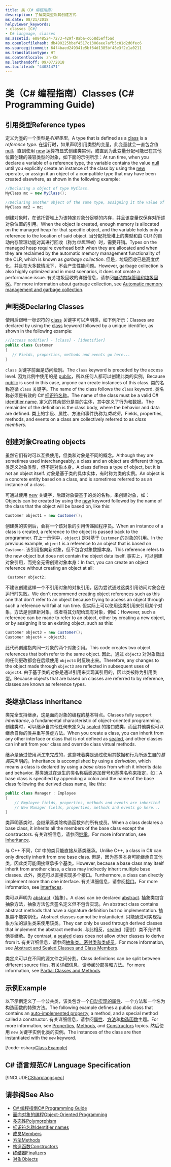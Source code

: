 ```yaml
---
title: 类（C# 编程指南）
description: 了解类类型及其创建方式
ms.date: 08/21/2018
helpviewer_keywords:
- classes [C#]
- C# language, classes
ms.assetid: e8848524-7273-429f-8aba-c658d5eff5ad
ms.openlocfilehash: db490225bbef4517c1306aee7afb5c01d2d0fec6
ms.sourcegitcommit: 64f4baed249341e5bf64d1385bf48e3f2e1a0211
ms.translationtype: HT
ms.contentlocale: zh-CN
ms.lasthandoff: 09/07/2018
ms.locfileid: "44081471"
---
```

# <a name="classes-c-programming-guide"></a><span data-ttu-id="095af-103">类（C# 编程指南）</span><span class="sxs-lookup"><span data-stu-id="095af-103">Classes (C# Programming Guide)</span></span>

## <a name="reference-types"></a><span data-ttu-id="095af-104">引用类型</span><span class="sxs-lookup"><span data-stu-id="095af-104">Reference types</span></span>  
<span data-ttu-id="095af-105">定义为[类](../../../csharp/language-reference/keywords/class.md)的一个类型是*引用类型*。</span><span class="sxs-lookup"><span data-stu-id="095af-105">A type that is defined as a [class](../../../csharp/language-reference/keywords/class.md) is a *reference type*.</span></span> <span data-ttu-id="095af-106">在运行时，如果声明引用类型的变量，此变量就会一直包含值 [null](../../../csharp/language-reference/keywords/null.md)，直到使用 [new](../../../csharp/language-reference/keywords/new.md) 运算符显式创建类实例，或直到为此变量分配可能已在其他位置创建的兼容类型的对象，如下面的示例所示：</span><span class="sxs-lookup"><span data-stu-id="095af-106">At run time, when you declare a variable of a reference type, the variable contains the value [null](../../../csharp/language-reference/keywords/null.md) until you explicitly create an instance of the class by using the [new](../../../csharp/language-reference/keywords/new.md) operator, or assign it an object of a compatible type that may have been created elsewhere, as shown in the following example:</span></span>

```csharp
//Declaring a object of type MyClass.
MyClass mc = new MyClass();

//Declaring another object of the same type, assigning it the value of the first object.
MyClass mc2 = mc;
```

<span data-ttu-id="095af-107">创建对象时，在该托管堆上为该特定对象分足够的内存，并且该变量仅保存对所述对象位置的引用。</span><span class="sxs-lookup"><span data-stu-id="095af-107">When the object is created, enough memory is allocated on the managed heap for that specific object, and the variable holds only a reference to the location of said object.</span></span> <span data-ttu-id="095af-108">当分配托管堆上的类型和由 CLR 的自动内存管理功能对其进行回收（称为*垃圾回收*）时，需要开销。</span><span class="sxs-lookup"><span data-stu-id="095af-108">Types on the managed heap require overhead both when they are allocated and when they are reclaimed by the automatic memory management functionality of the CLR, which is known as *garbage collection*.</span></span> <span data-ttu-id="095af-109">但是，垃圾回收已是高度优化，并且在大多数情况下，不会产生性能问题。</span><span class="sxs-lookup"><span data-stu-id="095af-109">However, garbage collection is also highly optimized and in most scenarios, it does not create a performance issue.</span></span> <span data-ttu-id="095af-110">有关垃圾回收的详细信息，请参阅[自动内存管理和垃圾回收](../../../standard/garbage-collection/gc.md)。</span><span class="sxs-lookup"><span data-stu-id="095af-110">For more information about garbage collection, see [Automatic memory management and garbage collection](../../../standard/garbage-collection/gc.md).</span></span>  
  
## <a name="declaring-classes"></a><span data-ttu-id="095af-111">声明类</span><span class="sxs-lookup"><span data-stu-id="095af-111">Declaring Classes</span></span>

 <span data-ttu-id="095af-112">使用后跟唯一标识符的 [class](../../../csharp/language-reference/keywords/class.md) 关键字可以声明类，如下例所示：</span><span class="sxs-lookup"><span data-stu-id="095af-112">Classes are declared by using the [class](../../../csharp/language-reference/keywords/class.md) keyword followed by a unique identifier, as shown in the following example:</span></span>

 ```csharp
//[access modifier] - [class] - [identifier]
 public class Customer
 {
    // Fields, properties, methods and events go here...
 }
```

 <span data-ttu-id="095af-113">`class` 关键字前面是访问级别。</span><span class="sxs-lookup"><span data-stu-id="095af-113">The `class` keyword is preceded by the access level.</span></span> <span data-ttu-id="095af-114">因为此例中使用的是 [public](../../language-reference/keywords/public.md)，所以任何人都可以创建此类的实例。</span><span class="sxs-lookup"><span data-stu-id="095af-114">Because [public](../../language-reference/keywords/public.md) is used in this case, anyone can create instances of this class.</span></span> <span data-ttu-id="095af-115">类的名称遵循 `class` 关键字。</span><span class="sxs-lookup"><span data-stu-id="095af-115">The name of the class follows the `class` keyword.</span></span> <span data-ttu-id="095af-116">类名称必须是有效的 C# [标识符名称](../inside-a-program/identifier-names.md)。</span><span class="sxs-lookup"><span data-stu-id="095af-116">The name of the class must be a valid C# [identifier name](../inside-a-program/identifier-names.md).</span></span> <span data-ttu-id="095af-117">定义的其余部分是类的主体，其中定义了行为和数据。</span><span class="sxs-lookup"><span data-stu-id="095af-117">The remainder of the definition is the class body, where the behavior and data are defined.</span></span> <span data-ttu-id="095af-118">类上的字段、属性、方法和事件统称为*类成员*。</span><span class="sxs-lookup"><span data-stu-id="095af-118">Fields, properties, methods, and events on a class are collectively referred to as *class members*.</span></span>  
  
## <a name="creating-objects"></a><span data-ttu-id="095af-119">创建对象</span><span class="sxs-lookup"><span data-stu-id="095af-119">Creating objects</span></span>

<span data-ttu-id="095af-120">虽然它们有时可以互换使用，但类和对象是不同的概念。</span><span class="sxs-lookup"><span data-stu-id="095af-120">Although they are sometimes used interchangeably, a class and an object are different things.</span></span> <span data-ttu-id="095af-121">类定义对象类型，但不是对象本身。</span><span class="sxs-lookup"><span data-stu-id="095af-121">A class defines a type of object, but it is not an object itself.</span></span> <span data-ttu-id="095af-122">对象是基于类的具体实体，有时称为类的实例。</span><span class="sxs-lookup"><span data-stu-id="095af-122">An object is a concrete entity based on a class, and is sometimes referred to as an instance of a class.</span></span>  
  
 <span data-ttu-id="095af-123">可通过使用 [new](../../language-reference/keywords/new.md) 关键字，后跟对象要基于的类的名称，来创建对象，如：</span><span class="sxs-lookup"><span data-stu-id="095af-123">Objects can be created by using the [new](../../language-reference/keywords/new.md) keyword followed by the name of the class that the object will be based on, like this:</span></span>  

 ```csharp
 Customer object1 = new Customer();
 ```

 <span data-ttu-id="095af-124">创建类的实例后，会将一个该对象的引用传递回程序员。</span><span class="sxs-lookup"><span data-stu-id="095af-124">When an instance of a class is created, a reference to the object is passed back to the programmer.</span></span> <span data-ttu-id="095af-125">在上一示例中，`object1` 是对基于 `Customer` 的对象的引用。</span><span class="sxs-lookup"><span data-stu-id="095af-125">In the previous example, `object1` is a reference to an object that is based on `Customer`.</span></span> <span data-ttu-id="095af-126">该引用指向新对象，但不包含对象数据本身。</span><span class="sxs-lookup"><span data-stu-id="095af-126">This reference refers to the new object but does not contain the object data itself.</span></span> <span data-ttu-id="095af-127">事实上，可以创建对象引用，而完全无需创建对象本身：</span><span class="sxs-lookup"><span data-stu-id="095af-127">In fact, you can create an object reference without creating an object at all:</span></span>  
 
```csharp
 Customer object2;
```
 
 <span data-ttu-id="095af-128">不建议创建这样一个不引用对象的对象引用，因为尝试通过这类引用访问对象会在运行时失败。</span><span class="sxs-lookup"><span data-stu-id="095af-128">We don't recommend creating object references such as this one that don't refer to an object because trying to access an object through such a reference will fail at run time.</span></span> <span data-ttu-id="095af-129">但实际上可以使用这类引用来引用某个对象，方法是创建新对象，或者将其分配给现有对象，例如：</span><span class="sxs-lookup"><span data-stu-id="095af-129">However, such a reference can be made to refer to an object, either by creating a new object, or by assigning it to an existing object, such as this:</span></span>  

 ```csharp
 Customer object3 = new Customer();
 Customer object4 = object3;
```
  
 <span data-ttu-id="095af-130">此代码创建指向同一对象的两个对象引用。</span><span class="sxs-lookup"><span data-stu-id="095af-130">This code creates two object references that both refer to the same object.</span></span> <span data-ttu-id="095af-131">因此，通过 `object3` 对对象做出的任何更改都会在后续使用 `object4` 时反映出来。</span><span class="sxs-lookup"><span data-stu-id="095af-131">Therefore, any changes to the object made through `object3` are reflected in subsequent uses of `object4`.</span></span> <span data-ttu-id="095af-132">由于基于类的对象是通过引用来实现其引用的，因此类被称为引用类型。</span><span class="sxs-lookup"><span data-stu-id="095af-132">Because objects that are based on classes are referred to by reference, classes are known as reference types.</span></span>  
  
## <a name="class-inheritance"></a><span data-ttu-id="095af-133">类继承</span><span class="sxs-lookup"><span data-stu-id="095af-133">Class inheritance</span></span>  

<span data-ttu-id="095af-134">类完全支持继承，这是面向对象的编程的基本特点。</span><span class="sxs-lookup"><span data-stu-id="095af-134">Classes fully support *inheritance*, a fundamental characteristic of object-oriented programming.</span></span> <span data-ttu-id="095af-135">创建类时，可以继承自其他任何未定义为 [sealed](../../../csharp/language-reference/keywords/sealed.md) 的接口或类，而且其他类也可以继承自你的类并重写类虚方法。</span><span class="sxs-lookup"><span data-stu-id="095af-135">When you create a class, you can inherit from any other interface or class that is not defined as [sealed](../../../csharp/language-reference/keywords/sealed.md), and other classes can inherit from your class and override class virtual methods.</span></span>

<span data-ttu-id="095af-136">继承是通过使用*派生*来完成的，这意味着类是通过使用其数据和行为所派生自的*基类*来声明的。</span><span class="sxs-lookup"><span data-stu-id="095af-136">Inheritance is accomplished by using a *derivation*, which means a class is declared by using a *base class* from which it inherits data and behavior.</span></span> <span data-ttu-id="095af-137">基类通过在派生的类名称后面追加冒号和基类名称来指定，如：</span><span class="sxs-lookup"><span data-stu-id="095af-137">A base class is specified by appending a colon and the name of the base class following the derived class name, like this:</span></span>  

 ```csharp
 public class Manager : Employee
 {
     // Employee fields, properties, methods and events are inherited
     // New Manager fields, properties, methods and events go here...
 }
 ```

<span data-ttu-id="095af-138">类声明基类时，会继承基类除构造函数外的所有成员。</span><span class="sxs-lookup"><span data-stu-id="095af-138">When a class declares a base class, it inherits all the members of the base class except the constructors.</span></span> <span data-ttu-id="095af-139">有关详细信息，请参阅[继承](inheritance.md)。</span><span class="sxs-lookup"><span data-stu-id="095af-139">For more information, see [Inheritance](inheritance.md).</span></span>
  
<span data-ttu-id="095af-140">与 C++ 不同，C# 中的类只能直接从基类继承。</span><span class="sxs-lookup"><span data-stu-id="095af-140">Unlike C++, a class in C# can only directly inherit from one base class.</span></span> <span data-ttu-id="095af-141">但是，因为基类本身可能继承自其他类，因此类可能间接继承多个基类。</span><span class="sxs-lookup"><span data-stu-id="095af-141">However, because a base class may itself inherit from another class, a class may indirectly inherit multiple base classes.</span></span> <span data-ttu-id="095af-142">此外，类还可以直接实现多个接口。</span><span class="sxs-lookup"><span data-stu-id="095af-142">Furthermore, a class can directly implement more than one interface.</span></span> <span data-ttu-id="095af-143">有关详细信息，请参阅[接口](../interfaces/index.md)。</span><span class="sxs-lookup"><span data-stu-id="095af-143">For more information, see [Interfaces](../interfaces/index.md).</span></span>  
  
<span data-ttu-id="095af-144">类可以声明为 [abstract](../../language-reference/keywords/abstract.md)（抽象）。</span><span class="sxs-lookup"><span data-stu-id="095af-144">A class can be declared [abstract](../../language-reference/keywords/abstract.md).</span></span> <span data-ttu-id="095af-145">抽象类包含抽象方法，抽象方法包含签名定义但不包含实现。</span><span class="sxs-lookup"><span data-stu-id="095af-145">An abstract class contains abstract methods that have a signature definition but no implementation.</span></span> <span data-ttu-id="095af-146">抽象类不能实例化。</span><span class="sxs-lookup"><span data-stu-id="095af-146">Abstract classes cannot be instantiated.</span></span> <span data-ttu-id="095af-147">只能通过可实现抽象方法的派生类来使用该类。</span><span class="sxs-lookup"><span data-stu-id="095af-147">They can only be used through derived classes that implement the abstract methods.</span></span> <span data-ttu-id="095af-148">与此相反，[sealed](../../language-reference/keywords/sealed.md)（密封）类不允许其他类继承。</span><span class="sxs-lookup"><span data-stu-id="095af-148">By contrast, a [sealed](../../language-reference/keywords/sealed.md) class does not allow other classes to derive from it.</span></span> <span data-ttu-id="095af-149">有关详细信息，请参阅[抽象类、密封类和类成员](abstract-and-sealed-classes-and-class-members.md)。</span><span class="sxs-lookup"><span data-stu-id="095af-149">For more information, see [Abstract and Sealed Classes and Class Members](abstract-and-sealed-classes-and-class-members.md).</span></span>  
  
<span data-ttu-id="095af-150">类定义可以在不同的源文件之间分割。</span><span class="sxs-lookup"><span data-stu-id="095af-150">Class definitions can be split between different source files.</span></span> <span data-ttu-id="095af-151">有关详细信息，请参阅[分部类和方法](partial-classes-and-methods.md)。</span><span class="sxs-lookup"><span data-stu-id="095af-151">For more information, see [Partial Classes and Methods](partial-classes-and-methods.md).</span></span>  
  
## <a name="example"></a><span data-ttu-id="095af-152">示例</span><span class="sxs-lookup"><span data-stu-id="095af-152">Example</span></span>

<span data-ttu-id="095af-153">以下示例定义了一个公共类，该类包含一个[自动实现的属性](auto-implemented-properties.md)、一个方法和一个名为构造函数的特殊方法。</span><span class="sxs-lookup"><span data-stu-id="095af-153">The following example defines a public class that contains an [auto-implemented property](auto-implemented-properties.md), a method, and a special method called a constructor.</span></span> <span data-ttu-id="095af-154">有关详细信息，请参阅[属性](properties.md)、[方法](methods.md)和[构造函数](constructors.md)主题。</span><span class="sxs-lookup"><span data-stu-id="095af-154">For more information, see [Properties](properties.md), [Methods](methods.md), and [Constructors](constructors.md) topics.</span></span> <span data-ttu-id="095af-155">然后使用 `new` 关键字实例化类的实例。</span><span class="sxs-lookup"><span data-stu-id="095af-155">The instances of the class are then instantiated with the `new` keyword.</span></span>  
  
[!code-csharp[Class Example](~/samples/snippets/csharp/programming-guide/classes-and-structs/class-example.cs)] 
  
## <a name="c-language-specification"></a><span data-ttu-id="095af-156">C# 语言规范</span><span class="sxs-lookup"><span data-stu-id="095af-156">C# Language Specification</span></span>

[!INCLUDE[CSharplangspec](~/includes/csharplangspec-md.md)]  
  
## <a name="see-also"></a><span data-ttu-id="095af-157">请参阅</span><span class="sxs-lookup"><span data-stu-id="095af-157">See Also</span></span>

- [<span data-ttu-id="095af-158">C# 编程指南</span><span class="sxs-lookup"><span data-stu-id="095af-158">C# Programming Guide</span></span>](../index.md)
- [<span data-ttu-id="095af-159">面向对象的编程</span><span class="sxs-lookup"><span data-stu-id="095af-159">Object-Oriented Programming</span></span>](../concepts/object-oriented-programming.md)
- [<span data-ttu-id="095af-160">多态性</span><span class="sxs-lookup"><span data-stu-id="095af-160">Polymorphism</span></span>](polymorphism.md)
- [<span data-ttu-id="095af-161">标识符名称</span><span class="sxs-lookup"><span data-stu-id="095af-161">Identifier names</span></span>](../inside-a-program/identifier-names.md)
- [<span data-ttu-id="095af-162">成员</span><span class="sxs-lookup"><span data-stu-id="095af-162">Members</span></span>](members.md)
- [<span data-ttu-id="095af-163">方法</span><span class="sxs-lookup"><span data-stu-id="095af-163">Methods</span></span>](methods.md)
- [<span data-ttu-id="095af-164">构造函数</span><span class="sxs-lookup"><span data-stu-id="095af-164">Constructors</span></span>](constructors.md)
- [<span data-ttu-id="095af-165">终结器</span><span class="sxs-lookup"><span data-stu-id="095af-165">Finalizers</span></span>](destructors.md)
- [<span data-ttu-id="095af-166">对象</span><span class="sxs-lookup"><span data-stu-id="095af-166">Objects</span></span>](objects.md)
